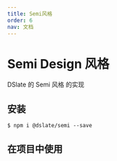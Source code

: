 ```yaml
---
title: Semi风格
order: 6
nav: 文档
---
```


# Semi Design 风格

DSlate 的 Semi 风格 的实现

## 安装

```shell
$ npm i @dslate/semi --save
```

## 在项目中使用

<code src="../demos/semi.tsx"></code>
